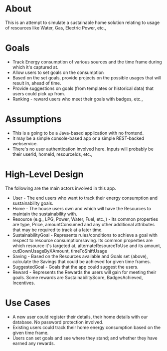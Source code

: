 # About

This is an attempt to simulate a sustainable home solution relating to usage of resources like Water, Gas, Electric Power, etc.,

# Goals

* Track Energy consumption of various sources and the time frame during which it's captured at.
* Allow users to set goals on the consumption
* Based on the set goals, provide projects on the possible usages that will result in, ahead of time.
* Provide suggestions on goals (from templates or historical data) that users could pick up from.
* Ranking - reward users who meet their goals with badges, etc.,

# Assumptions

* This is a going to be a Java-based application with no frontend.
* It may be a simple console-based app or a simple REST-backed webservice.
* There's no user authentication involved here. Inputs will probably be their userId, homeId, resourceIds, etc.,

# High-Level Design

The following are the main actors involved in this app.

* User - The end users who want to track their energy consumption and sustainability goals.
* Home - The house users own and which will have the Resources to maintain the sustainability with. 
* Resource (e.g., LPG, Power, Water, Fuel, etc.,) - Its common properties are type, Price, amountConsumed and any other additional attributes that may be required to track at a later time.
* SustainabilityGoal - Represents rules/conditions to achieve a goal with respect to resource consumption/saving. Its common properties are which resource it's targeted at, alternateResourceToUse and its amount, cutDownUsageByXAmount, timeToShiftUsage
* Saving - Based on the Resources available and Goals set (above), calculate the Savings that could be achieved for given time frames.
* SuggestedGoal - Goals that the app could suggest the users.
* Reward - Represents the Rewards the users will gain for meeting their goals. Some rewards are SustainabilityScore, BadgesAchieved, Incentives.

# Use Cases

* A new user could register their details, their home details with our database. No password protection involved.
* Existing users could track their home energy consumption based on the given time frame.
* Users can set goals and see where they stand; and whether they have earned any rewards.

